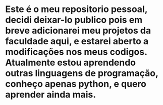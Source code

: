 # Este é o meu repositorio pessoal, decidi deixar-lo publico pois em breve adicionarei meu projetos da faculdade aqui, e estarei aberto a modificações nos meus codigos.  Atualmente estou aprendendo outras linguagens de programação, conheço apenas python, e quero aprender ainda mais.
